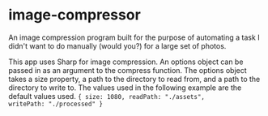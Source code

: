 # image-compressor

An image compression program built for the purpose of automating a task I didn't want to do manually (would you?)
for a large set of photos.

This app uses Sharp for image compression. An options object can be passed in as an argument to the compress function.
The options object takes a size property, a path to the directory to read from, and a path to the directory to write to.
The values used in the following example are the default values used.
<code>{ size: 1080, readPath: "./assets", writePath: "./processed" }</code>
